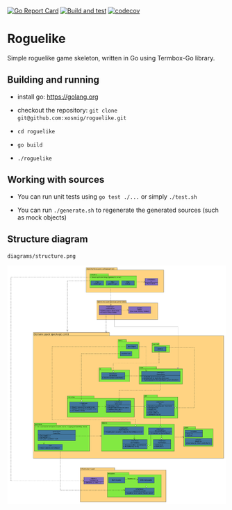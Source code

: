 [![Go Report Card](https://goreportcard.com/badge/github.com/xosmig/roguelike)](https://goreportcard.com/report/github.com/xosmig/roguelike)
[![Build and test](https://github.com/xosmig/roguelike/actions/workflows/build-and-test.yml/badge.svg)](https://github.com/xosmig/roguelike/actions/workflows/build-and-test.yml)
[![codecov](https://codecov.io/gh/xosmig/roguelike/branch/master/graph/badge.svg)](https://codecov.io/gh/xosmig/roguelike)

# Roguelike

Simple roguelike game skeleton, written in Go using Termbox-Go library.

## Building and running

* install go: https://golang.org

* checkout the repository: `git clone git@github.com:xosmig/roguelike.git`

* `cd roguelike`

* `go build`

* `./roguelike`

## Working with sources

* You can run unit tests using `go test ./...` or simply `./test.sh`

* You can run `./generate.sh` to regenerate the generated sources (such as mock objects)

## Structure diagram
`diagrams/structure.png`

![](diagrams/structure.png)
